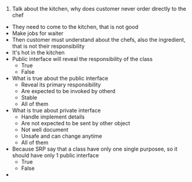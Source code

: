 1. Talk about the kitchen, why does customer never order directly to the chef
  - They need to come to the kitchen, that is not good
  - Make jobs for waiter
  - Then customer must understand about the chefs, also the ingredient, that is not their responsibility
  - It's hot in the kitchen
- Public interface will reveal the responsibility of the class
  - True
  - False
- What is true about the public interface
  - Reveal its primary responsibility
  - Are expected to be invoked by otherd
  - Stable
  - All of them
- What is true about private interface
  - Handle implement details
  - Are not expected to be sent by other object
  - Not well document
  - Unsafe and can change anytime
  - All of them
- Because SRP say that a class have only one single purposee, so it should have only 1 public interface
  - True
  - False
- 
